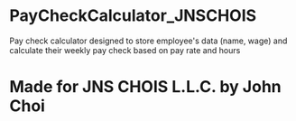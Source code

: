 # PayCheckCalculator_JNSCHOIS

Pay check calculator designed to store employee's data (name, wage) and calculate their weekly pay check based on pay rate and hours

# Made for JNS CHOIS L.L.C. by John Choi